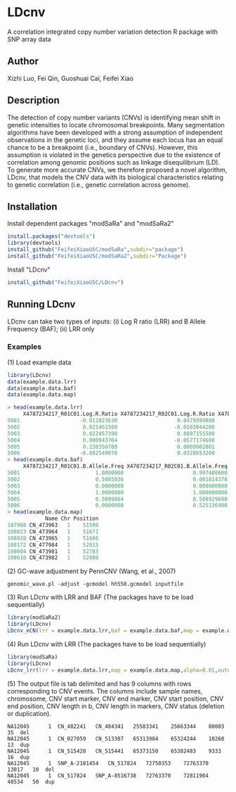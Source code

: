 # LDcnv
A correlation integrated copy number variation detection R package with SNP array data


## Author
Xizhi Luo, Fei Qin, Guoshuai Cai, Feifei Xiao

## Description
The detection of copy number variants (CNVs) is identifying mean shift in genetic intensities to locate chromosomal breakpoints. Many segmentation algorithms have been developed with a strong assumption of independent observations in the genetic loci, and they assume each locus has an equal chance to be a breakpoint (i.e., boundary of CNVs). However, this assumption is violated in the genetics perspective due to the existence of correlation among genomic positions such as linkage disequilibrium (LD). To generate more accurate CNVs, we therefore proposed a novel algorithm, LDcnv, that models the CNV data with its biological characteristics relating to genetic correlation (i.e., genetic correlation across genome). 

## Installation
Install dependent packages "modSaRa" and "modSaRa2"
```r
install.packages("devtools")
library(devtools)
install_github("FeifeiXiaoUSC/modSaRa",subdir="package")
install_github("FeifeiXiaoUSC/modSaRa2",subdir="Package")
```
Install "LDcnv"
```r
install_github("FeifeiXiaoUSC/LDcnv")
```
## Running LDcnv
LDcnv can take two types of inputs: (i) Log R ratio (LRR) and B Allele Frequency (BAF); (ii) LRR only
### Examples
(1) Load example data
```r
library(LDcnv)
data(example.data.lrr)
data(example.data.baf)
data(example.data.map)
```
```r
> head(example.data.lrr)
     X4787234217_R01C01.Log.R.Ratio X4787234217_R02C01.Log.R.Ratio X4787234217_R04C01.Log.R.Ratio
5001                   -0.011823630                   0.0479399800                    0.009759435
5002                    0.021461580                  -0.0103044200                    0.031431820
5003                    0.022457390                   0.0897155500                    0.110280500
5004                    0.000943704                  -0.0577174600                   -0.095047650
5005                    0.150350700                   0.0009902801                   -0.051548820
5006                   -0.082549070                   0.0328653200                   -0.041928530
> head(example.data.baf)
     X4787234217_R01C01.B.Allele.Freq X4787234217_R02C01.B.Allele.Freq X4787234217_R04C01.B.Allele.Freq
5001                        1.0000000                      0.997480600                        0.9986784
5002                        0.5085036                      0.001814378                        0.0000000
5003                        0.0000000                      0.000000000                        0.0000000
5004                        1.0000000                      1.000000000                        1.0000000
5005                        0.5099864                      0.508929600                        1.0000000
5006                        0.0000000                      0.525136400                        0.0000000
> head(example.data.map)
            Name Chr Position
107988 CN_473963   1    51598
108023 CN_473964   1    51671
108028 CN_473965   1    51686
108172 CN_477984   1    52015
108604 CN_473981   1    52783
108610 CN_473982   1    52800
```
(2) GC-wave adjustment by PennCNV (Wang, et al., 2007)
```
genomic_wave.pl -adjust -gcmodel hh550.gcmodel inputfile
```

(3) Run LDcnv with LRR and BAF (The packages have to be load sequentially)
```r
library(modSaRa2)
library(LDcnv)
LDcnv_eCN(lrr = example.data.lrr,baf = example.data.baf,map = example.data.map,outname="out")
```
(4) Run LDcnv with LRR (The packages have to be load sequentially)
```r
library(modSaRa) 
library(LDcnv)
LDcnv_lrr(lrr = example.data.lrr,map = example.data.map,alpha=0.01,outname="out1")
```
(5) The output file is tab delimited and has 9 columns with rows corresponding to CNV events. The columns include sample names, chromosome, CNV start marker, CNV end marker, CNV start position, CNV end position, CNV length in b, CNV length in markers, CNV status (deletion or duplication).
```
NA12045	     1	CN_482241	CN_484341	25583341	25663344	80003	35	del
NA12045	     1	CN_027059	CN_513307	65313984	65324244	10260	13	dup
NA12045	     1	CN_515428	CN_515441	65373150	65382483	9333	16	dup
NA12045	     1	SNP_A-2181454	CN_517824	72750353	72763370	13017	10	del
NA12045	     1	CN_517824	SNP_A-8516738	72763370	72811904	48534	50	dup
```

